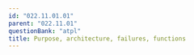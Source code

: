 ```yaml
---
id: "022.11.01.01"
parent: "022.11.01"
questionBank: "atpl"
title: Purpose, architecture, failures, functions
---
```


